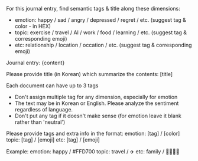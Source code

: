 For this journal entry, find semantic tags & title along these dimensions:
- emotion: happy / sad / angry / depressed / regret / etc. (suggest tag & color - in HEX)
- topic: exercise / travel / AI / work / food / learning / etc. (suggest tag & corresponding emoji)
- etc: relationship / location / occation / etc. (suggest tag & corresponding emoji)

Journal entry:
{content}

Please provide title (in Korean) which summarize the contents:
[title]

Each document can have up to 3 tags 
- Don't assign multiple tag for any dimension, especially for emotion
- The text may be in Korean or English. Please analyze the sentiment regardless of language.
- Don't put any tag if it doesn't make sense (for emotion leave it blank rather than 'neutral')

Please provide tags and extra info in the format:
emotion: [tag] / [color]
topic: [tag] / [emoji]
etc: [tag] / [emoji]

Example:
emotion: happy / #FFD700
topic: travel / ✈️
etc: family / 👨‍👩‍👧‍👦
